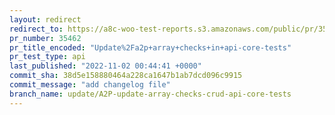```yaml
---
layout: redirect
redirect_to: https://a8c-woo-test-reports.s3.amazonaws.com/public/pr/35462/api/index.html
pr_number: 35462
pr_title_encoded: "Update%2Fa2p+array+checks+in+api-core-tests"
pr_test_type: api
last_published: "2022-11-02 00:44:41 +0000"
commit_sha: 38d5e158880464a228ca1647b1ab7dcd096c9915
commit_message: "add changelog file"
branch_name: update/A2P-update-array-checks-crud-api-core-tests
---
```

